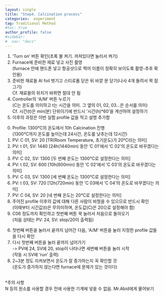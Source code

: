 ```yaml
---
layout: single
title: "Step4. Calcination process"
categories:  experiment
tag: Traditional Method
#toc: true
author_profile: false
#sidebar:
#  nav: "docs"
---
```


1. ‘Turn on’ 버튼 확인(초록 불 켜기. 꺼져있다면 눌러서 켜기)<br>
2. Furnace에 준비한 재료 넣고 사진 촬영<br>
  (furnace 안에 핸드폰 넣고 항공샷으로 찍어 이름이 정확히 보이도록 촬영-추후 확인용)<br>
3. 준비한 재료들 Al foil 벗기고 스티로폼 닫은 뒤 바깥 문 닫기(나사 4개 돌려서 꽉 잠그기)<br>
  Cf. 재료들의 위치가 바뀌면 절대 안 됨<br>
4. Controller의 ‘A/M’ 버튼 누르기<br>
  (C는 온도를 의미하고 t는 시간을 의미. 그 옆의 01, 02, 03…은 순서를 의미)<br>
  Cf. 시간(t)은 min(분) 단위이기에 반드시 ‘시간(h)*60’을 계산하여 설정하기<br>
5. 이후의 과정은 이번 실험 profile 값을 적고 설명 추가함<br>
  0) Profile: 1300℃의 온도에서 10h Calcination 진행<br>
    (1300℃까지 온도를 높이는데 24시간, 온도를 낮추는데 12시간)<br>
  1) PV: C 01, SV: 20 [TR(Room Temperature, 초기온도)가 20℃라는 의미]<br>
  2) PV: t 01, SV: 1440 [24h(1440min) 동안 ‘C 01’에서 ‘C 02’의 온도로 바꾸겠다는 의미]<br>
  3) PV: C 02, SV: 1300 [두 번째 온도는 1300℃로 설정한다는 의미]<br>
  4) PV: t 02, SV: 600 [10h(600min) 동안 ‘C 02’에서 ‘C 03’의 온도로 바꾸겠다는 의미]<br>
  5) PV: C 03, SV: 1300 [세 번째 온도는 1300℃로 설정한다는 의미]<br>
  6) PV: t 03, SV: 720 [12h(720min) 동안 ‘C 03에서 ‘C 04’의 온도로 바꾸겠다는 의미]<br>
  7) PV: C 04, SV: 20 [네 번째 온도는 20℃로 설정한다는 의미]<br>
  8) 주어진 profile 이후의 값에 대해 다른 사람이 바꿨을 수 있으므로 반드시 확인<br>
    (이때부터 시간값(t)은 무의미하며, 온도값(C)은 20으로 설정해야 함)<br>
  10) C06 정도까지 확인하고 첫번째 버튼 꾹 눌러서 처음으로 돌아오기<br>
    (처음 상태는 PV: 24, SV: stop/20이 출력됨)<br>
6. 첫번째 버튼을 눌러서 끝까지 넘어간 다음, ‘A/M’ 버튼을 눌러 지정한 profile 값들을 다시 확인<br>
7. 다시 첫번째 버튼을 눌러 끝까지 넘어가기<br>
  -> PV에 24, SV에 20, stop이 나타나면 세번째 버튼을 눌러 시작<br>
  (작동 시 SV에 ‘run’ 출력)<br>
8. 2~3분 정도 지켜보면서 온도가 잘 증가하는지 꼭 확인할 것<br>
  (온도가 증가하지 않는다면 furnace에 문제가 있는 것이다)<br>
 <br>
   *주의 사항<br>
N 등의 원소를 사용할 경우 전에 사용한 기계에 넣을 수 없음. Mr.Abid에게 물어보기
